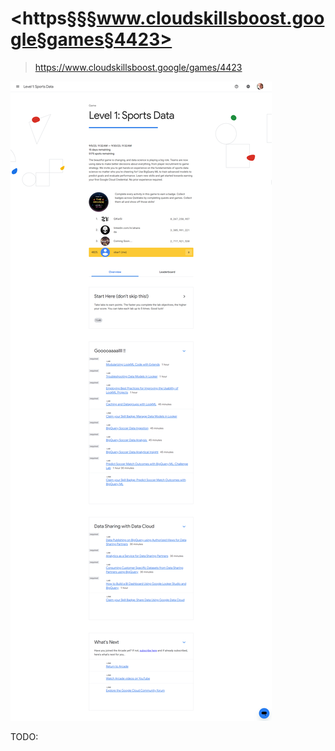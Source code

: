 # <https§§§www.cloudskillsboost.google§games§4423>
> <https://www.cloudskillsboost.google/games/4423>

![](1694942316536.png)

TODO: